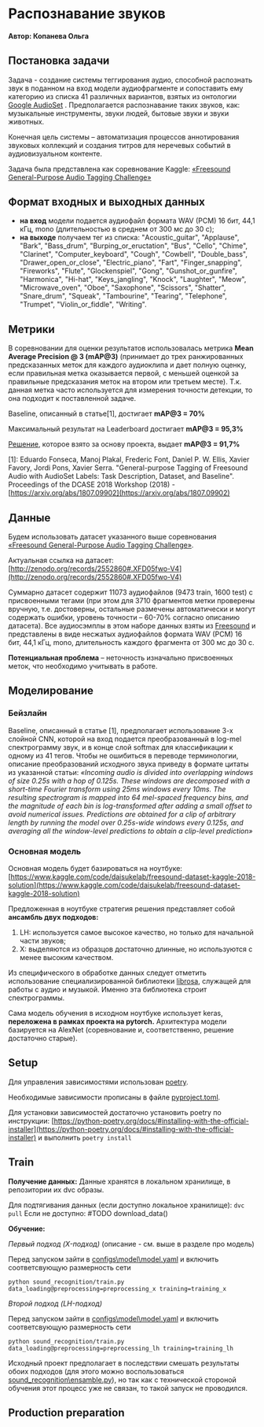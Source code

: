 # Распознавание звуков

#### Автор: Копанева Ольга

## Постановка задачи

Задача - создание системы теггирования аудио, способной распознать звук в
поданном на вход модели аудиофрагменте и сопоставить ему категорию из списка 41
различных вариантов, взятых из онтологии
[Google AudioSet](https://research.google.com/audioset////////ontology/index.html)
. Предполагается распознавание таких звуков, как: музыкальные инструменты, звуки
людей, бытовые звуки и звуки животных.

Конечная цель системы – автоматизация процессов аннотирования звуковых коллекций
и создания титров для неречевых событий в аудиовизуальном контенте.

Задача была представлена как соревнование Kaggle:
[«Freesound General-Purpose Audio Tagging Challenge»](https://www.kaggle.com/competitions/freesound-audio-tagging/overview)

## Формат входных и выходных данных

- **на вход** модели подается аудиофайл формата WAV (PCM) 16 бит, 44,1 кГц, mono
  (длительностью в среднем от 300 мс до 30 с);
- **на выходе** получаем тег из списка: "Acoustic_guitar", "Applause", "Bark",
  "Bass_drum", "Burping_or_eructation", "Bus", "Cello", "Chime", "Clarinet",
  "Computer_keyboard", "Cough", "Cowbell", "Double_bass",
  "Drawer_open_or_close", "Electric_piano", "Fart", "Finger_snapping",
  "Fireworks", "Flute", "Glockenspiel", "Gong", "Gunshot_or_gunfire",
  "Harmonica", "Hi-hat", "Keys_jangling", "Knock", "Laughter", "Meow",
  "Microwave_oven", "Oboe", "Saxophone", "Scissors", "Shatter", "Snare_drum",
  "Squeak", "Tambourine", "Tearing", "Telephone", "Trumpet", "Violin_or_fiddle",
  "Writing".

## Метрики

В соревновании для оценки результатов использовалась метрика **Mean Average
Precision @ 3 (mAP@3)** (принимает до трех ранжированных предсказанных меток для
каждого аудиоклипа и дает полную оценку, если правильная метка оказывается
первой, с меньшей оценкой за правильные предсказания меток на втором или третьем
месте). Т.к. данная метка часто используется для измерения точности детекции, то
она подходит к поставленной задаче.

Baseline, описанный в статье[1], достигает **mAP@3 = 70%**

Максимальный результат на Leaderboard достигает **mAP@3 = 95,3%**

[Решение](https://www.kaggle.com/code/daisukelab/freesound-dataset-kaggle-2018-solution/notebook),
которое взято за основу проекта, выдает **mAP@3 = 91,7%**

[1]: Eduardo Fonseca, Manoj Plakal, Frederic Font, Daniel P. W. Ellis, Xavier
Favory, Jordi Pons, Xavier Serra. "General-purpose Tagging of Freesound Audio
with AudioSet Labels: Task Description, Dataset, and Baseline". Proceedings of
the DCASE 2018 Workshop (2018) -
[https://arxiv.org/abs/1807.09902](https://arxiv.org/abs/1807.09902)

## Данные

Будем использовать датасет указанного выше соревнования
[«Freesound General-Purpose Audio Tagging Challenge»](https://www.kaggle.com/competitions/freesound-audio-tagging/data).

Актуальная ссылка на датасет:
[http://zenodo.org/records/2552860#.XFD05fwo-V4](http://zenodo.org/records/2552860#.XFD05fwo-V4)

Суммарно датасет содержит 11073 аудиофайлов (9473 train, 1600 test) с
присвоенными тегами (при этом для 3710 фрагментов метки проверены вручную, т.е.
достоверны, остальные размечены автоматически и могут содержать ошибки, уровень
точности – 60-70% согласно описанию датасета). Все аудиосэмплы в этом наборе
данных взяты из [Freesound](https://freesound.org/) и представлены в виде
несжатых аудиофайлов формата WAV (PCM) 16 бит, 44,1 кГц, mono, длительность
каждого фрагмента от 300 мс до 30 с.

**Потенциальная проблема** – неточность изначально присвоенных меток, что
необходимо учитывать в работе.

## Моделирование

### Бейзлайн

Baseline, описанный в статье [1], предполагает использование 3-х слойной CNN,
которой на вход подается преобразованный в log-mel спектрограмму звук, и в конце
слой softmax для классификации к одному из 41 тегов. Чтобы не ошибиться в
переводе терминологии, описание преобразований исходного звука приведу в формате
цитаты из указанной статьи: _«Incoming audio is divided into overlapping windows
of size 0.25s with a hop of 0.125s. These windows are decomposed with a
short-time Fourier transform using 25ms windows every 10ms. The resulting
spectrogram is mapped into 64 mel-spaced frequency bins, and the magnitude of
each bin is log-transformed after adding a small offset to avoid numerical
issues. Predictions are obtained for a clip of arbitrary length by running the
model over 0.25s-wide windows every 0.125s, and averaging all the window-level
predictions to obtain a clip-level prediction»_

### Основная модель

Основная модель будет базироваться на ноутбуке:
[https://www.kaggle.com/code/daisukelab/freesound-dataset-kaggle-2018-solution](https://www.kaggle.com/code/daisukelab/freesound-dataset-kaggle-2018-solution)

Предложенная в ноутбуке стратегия решения представляет собой **ансамбль двух
подходов:**

1. LH: используется самое высокое качество, но только для начальной части
   звуков;
2. X: выделяются из образцов достаточно длинные, но используются с менее высоким
   качеством.

Из специфического в обработке данных следует отметить использование
специализированной библиотеки
[librosa](https://librosa.org/doc/latest/index.html), служащей для работы с
аудио и музыкой. Именно эта библиотека строит спектрограммы.

Сама модель обучения в исходном ноутбуке использует keras, **переложена в рамках
проекта на pytorch.** Архитектура модели базируется на AlexNet (соревнование и,
соответственно, решение достаточно старые).

## Setup

Для управления зависимостями использован
[poetry](https://python-poetry.org/docs/#installing-with-the-official-installer).

Необходимые зависимости прописаны в файле [pyproject.toml](pyproject.toml).

Для установки зависимостей достаточно установить poetry по инструкции:
[https://python-poetry.org/docs/#installing-with-the-official-installer](https://python-poetry.org/docs/#installing-with-the-official-installer)
и выполнить `poetry install`

## Train

**Получение данных:** Данные хранятся в локальном хранилище, в репозитории их
dvc образы.

Для подтягивания данных (если доступно локальное хранилище): `dvc pull` Если не
доступно: #TODO download_data()

**Обучение:**

_Первый подход (X-подход)_ (описание - см. выше в разделе про модель)

Перед запуском зайти в [configs\model\model.yaml](configs\model\model.yaml) и
включить соответсвующую размерность сети

`python sound_recognition/train.py data_loading@preprocessing=preprocessing_x training=training_x`

_Второй подход (LH-подход)_

Перед запуском зайти в [configs\model\model.yaml](configs\model\model.yaml) и
включить соответсвующую размерность сети

`python sound_recognition/train.py data_loading@preprocessing=preprocessing_lh training=training_lh`

Исходный проект предполагает в последствии смешать результаты обоих подходов
(для этого можно воспользоваться
[sound_recognition\ensamble.py](sound_recognition\ensamble.py)), но так как с
технической стороной обучения этот процесс уже не связан, то такой запуск не
проводился.

## Production preparation
